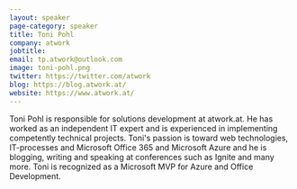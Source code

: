 ```yaml
---
layout: speaker
page-category: speaker
title: Toni Pohl
company: atwork
jobtitle: 
email: tp.atwork@outlook.com
image: toni-pohl.png
twitter: https://twitter.com/atwork
blog: https://blog.atwork.at/
website: https://www.atwork.at/
---
```


Toni Pohl is responsible for solutions development at atwork.at. He has worked as an independent IT expert and is experienced in implementing competently technical projects. Toni's passion is toward web technologies, IT-processes and Microsoft Office 365 and Microsoft Azure and he is blogging, writing and speaking at conferences such as Ignite and many more. Toni is recognized as a Microsoft MVP for Azure and Office Development.